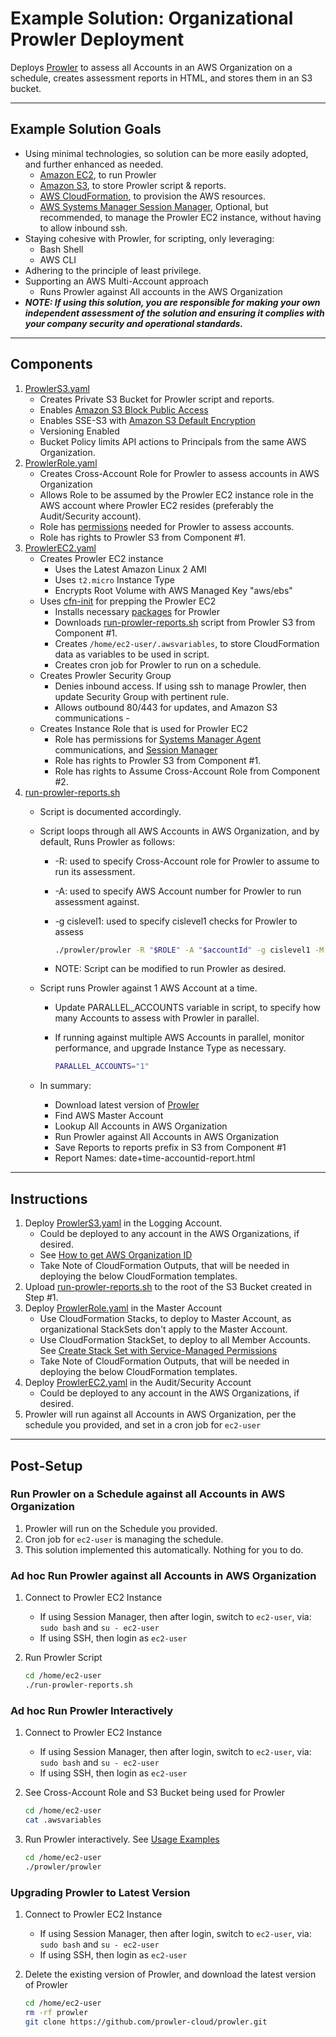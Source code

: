 # Example Solution:  Organizational Prowler Deployment

Deploys [Prowler](https://github.com/prowler-cloud/prowler) to assess all Accounts in an AWS Organization on a schedule, creates assessment reports in HTML, and stores them in an S3 bucket.

---

## Example Solution Goals

- Using minimal technologies, so solution can be more easily adopted, and further enhanced as needed.
  - [Amazon EC2](https://aws.amazon.com/ec2/), to run Prowler
  - [Amazon S3](https://aws.amazon.com/s3/), to store Prowler script & reports.
  - [AWS CloudFormation](https://aws.amazon.com/cloudformation/), to provision the AWS resources.
  - [AWS Systems Manager Session Manager](https://docs.aws.amazon.com/systems-manager/latest/userguide/session-manager.html), Optional, but recommended, to manage the Prowler EC2 instance, without having to allow inbound ssh.
- Staying cohesive with Prowler, for scripting, only leveraging:
  - Bash Shell
  - AWS CLI
- Adhering to the principle of least privilege.
- Supporting an AWS Multi-Account approach
  - Runs Prowler against All accounts in the AWS Organization
- ***NOTE: If using this solution, you are responsible for making your own independent assessment of the solution and ensuring it complies with your company security and operational standards.***

---

## Components

1. [ProwlerS3.yaml](ProwlerS3.yaml)
    - Creates Private S3 Bucket for Prowler script and reports.
    - Enables [Amazon S3 Block Public Access](https://docs.aws.amazon.com/AmazonS3/latest/dev/access-control-block-public-access.html)
    - Enables SSE-S3 with [Amazon S3 Default Encryption](https://docs.aws.amazon.com/AmazonS3/latest/dev/bucket-encryption.html)
    - Versioning Enabled
    - Bucket Policy limits API actions to Principals from the same AWS Organization.
1. [ProwlerRole.yaml](ProwlerRole.yaml)
    - Creates Cross-Account Role for Prowler to assess accounts in AWS Organization
    - Allows Role to be assumed by the Prowler EC2 instance role in the AWS account where Prowler EC2 resides (preferably the Audit/Security account).
    - Role has [permissions](https://github.com/prowler-cloud/prowler#custom-iam-policy) needed for Prowler to assess accounts.
    - Role has rights to Prowler S3 from Component #1.
1. [ProwlerEC2.yaml](ProwlerEC2.yaml)
    - Creates Prowler EC2 instance
      - Uses the Latest Amazon Linux 2 AMI
      - Uses ```t2.micro``` Instance Type
      - Encrypts Root Volume with AWS Managed Key "aws/ebs"
    - Uses [cfn-init](https://docs.aws.amazon.com/AWSCloudFormation/latest/UserGuide/cfn-init.html) for prepping the Prowler EC2
      - Installs necessary [packages](https://github.com/prowler-cloud/prowler#requirements-and-installation) for Prowler
      - Downloads [run-prowler-reports.sh](src/run-prowler-reports.sh) script from Prowler S3 from Component #1.
      - Creates ```/home/ec2-user/.awsvariables```, to store CloudFormation data as variables to be used in script.
      - Creates cron job for Prowler to run on a schedule.
    - Creates Prowler Security Group
      - Denies inbound access.  If using ssh to manage Prowler, then update Security Group with pertinent rule.
      - Allows outbound 80/443 for updates, and Amazon S3 communications      -
    - Creates Instance Role that is used for Prowler EC2
      - Role has permissions for [Systems Manager Agent](https://docs.aws.amazon.com/systems-manager/latest/userguide/ssm-agent.html) communications, and [Session Manager](https://docs.aws.amazon.com/systems-manager/latest/userguide/session-manager.html)
      - Role has rights to Prowler S3 from Component #1.
      - Role has rights to Assume Cross-Account Role from Component #2.
1. [run-prowler-reports.sh](src/run-prowler-reports.sh)
    - Script is documented accordingly.
    - Script loops through all AWS Accounts in AWS Organization, and by default, Runs Prowler as follows:
      - -R: used to specify Cross-Account role for Prowler to assume to run its assessment.
      - -A: used to specify AWS Account number for Prowler to run assessment against.
      - -g cislevel1: used to specify cislevel1 checks for Prowler to assess

        ```bash
        ./prowler/prowler -R "$ROLE" -A "$accountId" -g cislevel1 -M html
        ```

      - NOTE: Script can be modified to run Prowler as desired.
    - Script runs Prowler against 1 AWS Account at a time.
      - Update PARALLEL_ACCOUNTS variable in script, to specify how many Accounts to assess with Prowler in parallel.
      - If running against multiple AWS Accounts in parallel, monitor performance, and upgrade Instance Type as necessary.

        ```bash
        PARALLEL_ACCOUNTS="1"
        ```

    - In summary:
      - Download latest version of [Prowler](https://github.com/prowler-cloud/prowler)
      - Find AWS Master Account
      - Lookup All Accounts in AWS Organization
      - Run Prowler against All Accounts in AWS Organization
      - Save Reports to reports prefix in S3 from Component #1
      - Report Names: date+time-accountid-report.html

---

## Instructions

1. Deploy [ProwlerS3.yaml](ProwlerS3.yaml) in the Logging Account.
    - Could be deployed to any account in the AWS Organizations, if desired.
    - See [How to get AWS Organization ID](https://docs.aws.amazon.com/organizations/latest/userguide/orgs_manage_org_details.html#orgs_view_org)
    - Take Note of CloudFormation Outputs, that will be needed in deploying the below CloudFormation templates.
1. Upload [run-prowler-reports.sh](src/run-prowler-reports.sh) to the root of the S3 Bucket created in Step #1.
1. Deploy [ProwlerRole.yaml](ProwlerRole.yaml) in the Master Account
    - Use CloudFormation Stacks, to deploy to Master Account, as organizational StackSets don't apply to the Master Account.
    - Use CloudFormation StackSet, to deploy to all Member Accounts. See [Create Stack Set with Service-Managed Permissions](https://docs.aws.amazon.com/AWSCloudFormation/latest/UserGuide/stacksets-getting-started-create.html#stacksets-orgs-associate-stackset-with-org)
    - Take Note of CloudFormation Outputs, that will be needed in deploying the below CloudFormation templates.
1. Deploy [ProwlerEC2.yaml](ProwlerEC2.yaml) in the Audit/Security Account
    - Could be deployed to any account in the AWS Organizations, if desired.
1. Prowler will run against all Accounts in AWS Organization, per the schedule you provided, and set in a cron job for ```ec2-user```

---

## Post-Setup

### Run Prowler on a Schedule against all Accounts in AWS Organization

1. Prowler will run on the Schedule you provided.
1. Cron job for ```ec2-user``` is managing the schedule.
1. This solution implemented this automatically. Nothing for you to do.

### Ad hoc Run Prowler against all Accounts in AWS Organization

1. Connect to Prowler EC2 Instance
    - If using Session Manager, then after login, switch to ```ec2-user```, via: ```sudo bash``` and ```su - ec2-user```
    - If using SSH, then login as ```ec2-user```
1. Run Prowler Script

    ```bash
    cd /home/ec2-user
    ./run-prowler-reports.sh
    ```

### Ad hoc Run Prowler Interactively

1. Connect to Prowler EC2 Instance
    - If using Session Manager, then after login, switch to ```ec2-user```, via: ```sudo bash``` and ```su - ec2-user```
    - If using SSH, then login as ```ec2-user```
1. See Cross-Account Role and S3 Bucket being used for Prowler

      ```bash
      cd /home/ec2-user
      cat .awsvariables
      ```

1. Run Prowler interactively. See [Usage Examples](https://github.com/prowler-cloud/prowler#usage)

      ```bash
      cd /home/ec2-user
      ./prowler/prowler
      ```

### Upgrading Prowler to Latest Version

1. Connect to Prowler EC2 Instance
    - If using Session Manager, then after login, switch to ```ec2-user```, via: ```sudo bash``` and ```su - ec2-user```
    - If using SSH, then login as ```ec2-user```
1. Delete the existing version of Prowler, and download the latest version of Prowler

    ```bash
    cd /home/ec2-user
    rm -rf prowler
    git clone https://github.com/prowler-cloud/prowler.git
    ```
